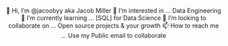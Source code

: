 <p align="center">
👋 Hi, I’m @jacoobyy aka Jacob Miller
👀 I’m interested in ... Data Engineering
🌱 I’m currently learning ... [SQL] for Data Science
💞️ I’m looking to collaborate on ... Open source projects & your growth
📫 How to reach me ... Use my Public email to collaborate
</p>

<!---
jacoobyy/jacoobyy is a ✨ special ✨ repository because its `README.md` (this file) appears on your GitHub profile.
You can click the Preview link to take a look at your changes.
--->
